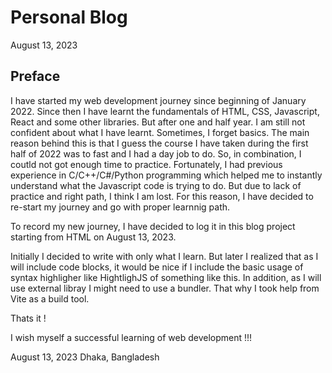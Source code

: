 # Personal Blog

August 13, 2023

## Preface

I have started my web development journey since beginning of January 2022. Since then I have learnt the fundamentals of HTML, CSS, Javascript, React and some other libraries. But after one and half year. I am still not confident about what I have learnt. Sometimes, I forget basics. The main reason behind this is that I guess the course I have taken during the first half of 2022 was to fast and I had a day job to do. So, in combination, I coutld not got enough time to practice. Fortunately, I had previous experience in C/C++/C#/Python programming which helped me to instantly understand what the Javascript code is trying to do. But due to lack of practice and right path, I think I am lost. For this reason, I have decided to re-start my journey and go with proper learnnig path.

To record my new journey, I have decided to log it in this blog project starting from HTML on August 13, 2023.

Initially I decided to write with only what I learn. But later I realized that as I will include code blocks, it would be nice if I include the basic usage of syntax highligher like HightlighJS of something like this. In addition, as I will use external libray I might need to use a bundler. That why I took help from Vite as a build tool.

Thats it !

I wish myself a successful learning of web development !!!

August 13, 2023
Dhaka, Bangladesh
